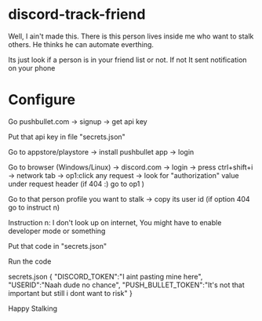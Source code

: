 # discord-track-friend
Well, I ain't made this. There is this person lives inside me who want to stalk others. He thinks he can automate everthing.

Its just look if a person is in your friend list or not. If not It sent notification on your phone

# Configure
Go pushbullet.com -> signup -> get api key

Put that api key in file "secrets.json"

Go to appstore/playstore -> install pushbullet app -> login

Go to browser (Windows/Linux) -> discord.com -> login -> press ctrl+shift+i -> network tab -> op1:click any request -> look for "authorization" value under request header (if 404 :)  go to op1 )

Go to that person profile you want to stalk -> copy its user id (if option 404 go to instruct n)

Instruction n: I don't look up on internet, You might have to enable developer mode or something

Put that code in "secrets.json"

Run the code 

secrets.json
        {
            "DISCORD_TOKEN":"I aint pasting mine here",
            "USERID":"Naah dude no chance",
            "PUSH_BULLET_TOKEN":"It's not that important but still i dont want to risk"
        }


Happy Stalking 
